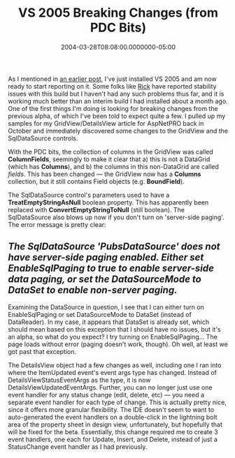 ﻿---
title: VS 2005 Breaking Changes (from PDC Bits)
date: "2004-03-28T08:08:00.0000000-05:00"
description: As I mentioned in an earlier post, I've just installed VS 2005
featuredImage: /img/vslogo-760x360.png
---

As I mentioned in [an earlier post](http://aspadvice.com/blogs/ssmith/archive/2004/03/27/1793.aspx), I've just installed VS 2005 and am now ready to start reporting on it. Some folks like [Rick](http://west-wind.com/weblog/posts/325.aspx) have reported stability issues with this build but I haven't had any such problems thus far, and it is working much better than an interim build I had installed about a month ago. One of the first things I'm doing is looking for breaking changes from the previous alpha, of which I've been told to expect quite a few. I pulled up my samples for my GridView/DetailsView article for AspNetPRO back in October and immediately discovered some changes to the GridView and the SqlDataSource controls.

With the PDC bits, the collection of columns in the GridView was called **ColumnFields**, seemingly to make it clear that a) this is not a DataGrid (which has **Columns**), and b) the columns in this non-DataGrid are called *fields*. This has been changed — the GridView now has a **Columns** collection, but it still contains Field objects (e.g. **BoundField**).

The SqlDataSource control's parameters used to have a **TreatEmptyStringAsNull** boolean property. This has apparently been replaced with **ConvertEmptyStringToNull** (still boolean). The SqlDataSource also blows up now if you don't turn on 'server-side paging'. The error message is pretty clear:

## *The SqlDataSource 'PubsDataSource' does not have server-side paging enabled. Either set EnableSqlPaging to true to enable server-side data paging, or set the DataSourceMode to DataSet to enable non-server paging.*

Examining the DataSource in question, I see that I can either turn on EnableSqlPaging or set DataSourceMode to DataSet (instead of DataReader). In my case, it appears that DataSet is already set, which should mean based on this exception that I should have no issues, but it's an alpha, so what do you expect? I try turning on EnableSqlPaging… The page loads without error (paging doesn't work, though). Oh well, at least we got past that exception.

The DetailsView object had a few changes as well, including one I ran into where the ItemUpdated event's event args type has changed. Instead of DetailsViewStatusEventArgs as the type, it is now DetailsViewUpdatedEventArgs. Further, you can no longer just use one event handler for any status change (edit, delete, etc) — you need a separate event handler for each type of change. This is actually pretty nice, since it offers more granular flexibility. The IDE doesn't seem to want to auto-generated the event handlers on a double-click in the lightning bolt area of the property sheet in design view, unfortunately, but hopefully that will be fixed for the beta. Essentially, this change required me to create 3 event handlers, one each for Update, Insert, and Delete, instead of just a StatusChange event handler as I had previously.

